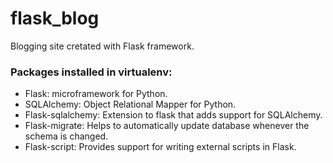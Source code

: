 # flask_blog
Blogging site cretated with Flask framework.

### Packages installed in virtualenv:
- Flask: microframework for Python.
- SQLAlchemy: Object Relational Mapper for Python.
- Flask-sqlalchemy: Extension to flask that adds support for SQLAlchemy.
- Flask-migrate: Helps to automatically update database whenever the schema is changed.
- Flask-script: Provides support for writing external scripts in Flask.
